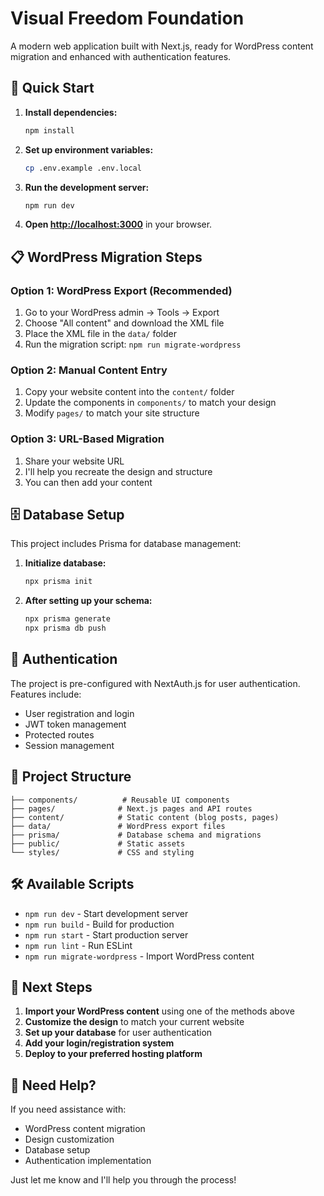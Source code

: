 # Visual Freedom Foundation

A modern web application built with Next.js, ready for WordPress content migration and enhanced with authentication features.

## 🚀 Quick Start

1. **Install dependencies:**
   ```bash
   npm install
   ```

2. **Set up environment variables:**
   ```bash
   cp .env.example .env.local
   ```

3. **Run the development server:**
   ```bash
   npm run dev
   ```

4. **Open [http://localhost:3000](http://localhost:3000)** in your browser.

## 📋 WordPress Migration Steps

### Option 1: WordPress Export (Recommended)
1. Go to your WordPress admin → Tools → Export
2. Choose "All content" and download the XML file
3. Place the XML file in the `data/` folder
4. Run the migration script: `npm run migrate-wordpress`

### Option 2: Manual Content Entry
1. Copy your website content into the `content/` folder
2. Update the components in `components/` to match your design
3. Modify `pages/` to match your site structure

### Option 3: URL-Based Migration
1. Share your website URL
2. I'll help you recreate the design and structure
3. You can then add your content

## 🗄️ Database Setup

This project includes Prisma for database management:

1. **Initialize database:**
   ```bash
   npx prisma init
   ```

2. **After setting up your schema:**
   ```bash
   npx prisma generate
   npx prisma db push
   ```

## 🔐 Authentication

The project is pre-configured with NextAuth.js for user authentication. Features include:
- User registration and login
- JWT token management
- Protected routes
- Session management

## 📁 Project Structure

```
├── components/          # Reusable UI components
├── pages/              # Next.js pages and API routes
├── content/            # Static content (blog posts, pages)
├── data/               # WordPress export files
├── prisma/             # Database schema and migrations
├── public/             # Static assets
└── styles/             # CSS and styling
```

## 🛠️ Available Scripts

- `npm run dev` - Start development server
- `npm run build` - Build for production
- `npm run start` - Start production server
- `npm run lint` - Run ESLint
- `npm run migrate-wordpress` - Import WordPress content

## 📝 Next Steps

1. **Import your WordPress content** using one of the methods above
2. **Customize the design** to match your current website
3. **Set up your database** for user authentication
4. **Add your login/registration system**
5. **Deploy to your preferred hosting platform**

## 🤝 Need Help?

If you need assistance with:
- WordPress content migration
- Design customization
- Database setup
- Authentication implementation

Just let me know and I'll help you through the process! 